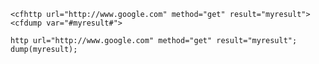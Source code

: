 ```lucee+trycf
<cfhttp url="http://www.google.com" method="get" result="myresult">
<cfdump var="#myresult#">
```

```luceescript+trycf
http url="http://www.google.com" method="get" result="myresult";
dump(myresult);
```

